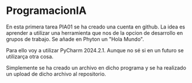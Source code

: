 # ProgramacionIA

En esta primera tarea PIA01 se ha creado una cuenta en github. La idea es aprender a utilizar una herramienta que nos de la opcion de desarrollo en grupos de trabajo. Se añade en Phyton un "Hola Mundo".


Para ello voy a utilizar PyCharm 2024.2.1. Aunque no sé si en un futuro se utilizarça otra cosa.

Simplemente se ha creado un archivo en dicho programa y se ha realizado un upload de dicho archivo al repositorio.
